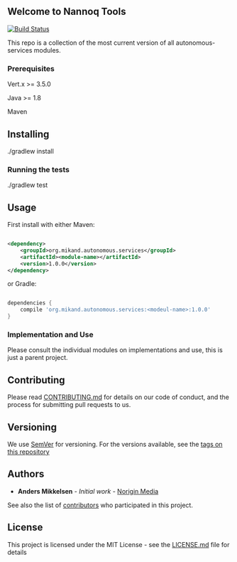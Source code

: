 ## Welcome to Nannoq Tools

[![Build Status](https://www.tomrom.net/buildStatus/icon?job=autonomous-services/master)](https://www.tomrom.net/job/autonomous-services/job/master/)

This repo is a collection of the most current version of all autonomous-services modules.

### Prerequisites

Vert.x >= 3.5.0

Java >= 1.8

Maven

## Installing

./gradlew install

### Running the tests

./gradlew test

## Usage

First install with either Maven:

```xml

<dependency>
    <groupId>org.mikand.autonomous.services</groupId>
    <artifactId><module-name></artifactId>
    <version>1.0.0</version>
</dependency>
```

or Gradle:

```groovy

dependencies {
    compile 'org.mikand.autonomous.services:<modeul-name>:1.0.0'
}
```

### Implementation and Use

Please consult the individual modules on implementations and use, this is just a parent project.

## Contributing

Please read [CONTRIBUTING.md](https://github.com/mikand13/autonomous-services/blob/master/CONTRIBUTING.md) for details on our code of conduct, and the process for submitting pull requests to us.

## Versioning

We use [SemVer](http://semver.org/) for versioning. For the versions available, see the [tags on this repository](https://github.com/mikand13/autonomous-services/tags)

## Authors

* **Anders Mikkelsen** - *Initial work* - [Norigin Media](http://noriginmedia.com/)

See also the list of [contributors](https://github.com/mikand13/autonomous-services/contributors) who participated in this project.

## License

This project is licensed under the MIT License - see the [LICENSE.md](https://github.com/mikand13/autonomous-services/blob/master/LICENSE) file for details
